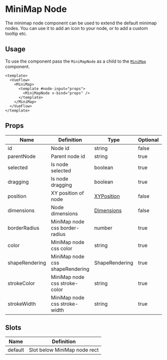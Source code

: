 # MiniMap Node

The minimap node component can be used to extend the default minimap nodes.
You can use it to add an icon to your node, or to add a custom tooltip etc.

## Usage

To use the component pass the `MiniMapNode` as a child to the [`MiniMap`](/guide/components/minimap.html/) component.

```vue
<template>
  <VueFlow>
    <MiniMap>
      <template #node-input="props">
        <MiniMapNode v-bind="props" />
      </template>
    </MiniMap>
  </VueFlow>
</template>
```

## Props

| Name           | Definition                      | Type                                                | Optional | Default |
|----------------|---------------------------------|-----------------------------------------------------|----------|---------|
| id             | Node id                         | string                                              | false    | -       |
| parentNode     | Parent node id                  | string                                              | true     | -       |
| selected       | Is node selected                | boolean                                             | true     | false   |
| dragging       | Is node dragging                | boolean                                             | true     | false   |
| position       | XY position of node             | [XYPosition](/typedocs/interfaces/XYPosition.html/) | false    | -       |
| dimensions     | Node dimensions                 | [Dimensions](/typedocs/interfaces/Dimensions.html/) | false    | -       |
| borderRadius   | MiniMap node css border-radius  | number                                              | true     | -       |
| color          | MiniMap node css color          | string                                              | true     | -       |
| shapeRendering | MiniMap node css shapeRendering | ShapeRendering                                      | true     | -       |
| strokeColor    | MiniMap node css stroke-color   | string                                              | true     | -       |
| strokeWidth    | MiniMap node css stroke-width   | string                                              | true     | -       |

## Slots

| Name    | Definition                   |
|---------|------------------------------|
| default | Slot below MiniMap node rect |
